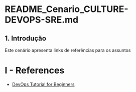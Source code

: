 # README_Cenario_CULTURE-DEVOPS-SRE.md

## 1. Introdução

Este cenário apresenta links de referências para os assuntos 

# I - References

* [DevOps Tutorial for Beginners](https://www.youtube.com/watch?v=hQcFE0RD0cQ)